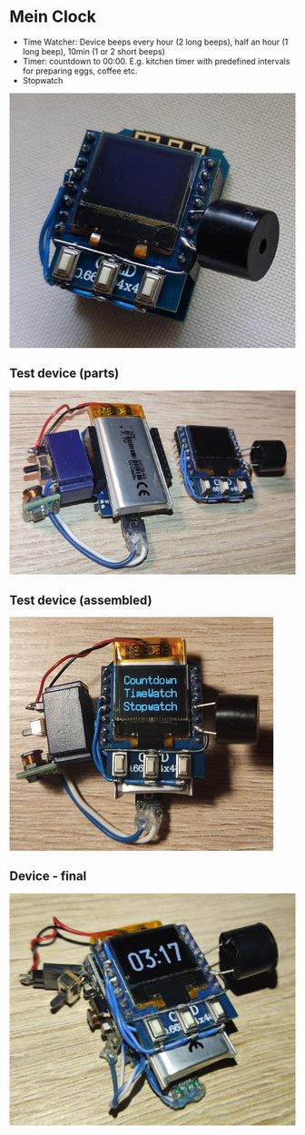# Mein Clock

 - Time Watcher: Device beeps every hour (2 long beeps), half an hour (1 long beep), 10min (1 or 2 short beeps)
 - Timer: countdown to 00:00. E.g. kitchen timer with predefined intervals for preparing eggs, coffee etc.
 - Stopwatch
 
![Mein Clock - device](docs/device_01.jpg)

## Test device (parts)
![Test device (parts)](docs/test_device_parts.jpg)

## Test device (assembled)
![Test device (assembled)](docs/test_device_assembled.jpg)

## Device - final
![Test device (assembled)](docs/device_final.jpg)
